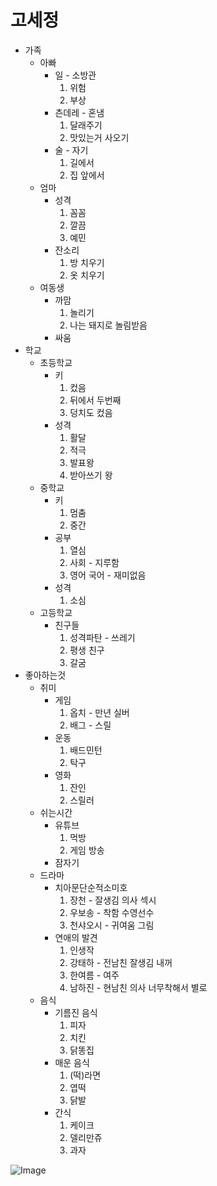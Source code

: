 # 고세정
+ 가족
  + 아빠
    + 일 - 소방관
      1. 위험
      2. 부상
    + 츤데레 - 혼냄
      1. 달래주기
      2. 맛있는거 사오기
    + 술 - 자기
      1. 길에서
      2. 집 앞에서 
   + 엄마
     + 성격
       1. 꼼꼼
       2. 깔끔
       3. 예민
     + 잔소리
       1. 방 치우기
       2. 옷 치우기
   + 여동생
     + 까맘
       1. 놀리기 
       2. 나는 돼지로 놀림받음
     + 싸움
+ 학교
  + 초등학교
    + 키
      1. 컸음
      2. 뒤에서 두번째
      3. 덩치도 컸음
    + 성격
      1. 활달
      2. 적극
      3. 발표왕
      4. 받아쓰기 왕
  + 중학교
    + 키
      1. 멈춤
      2. 중간
    + 공부
      1. 열심 
      2. 사회 - 지루함
      3. 영어 국어 - 재미없음
    + 성격
      1. 소심
  + 고등학교
    + 친구들
      1. 성격파탄 - 쓰레기 
      2. 평생 친구
      3. 갈굼
 + 좋아하는것 
   + 취미
     + 게임
       1. 옵치 - 만년 실버
       2. 배그 - 스릴
     + 운동
       1. 배드민턴
       2. 탁구
     + 영화
       1. 잔인
       2. 스릴러
   + 쉬는시간
     + 유튜브
       1. 먹방
       2. 게임 방송
     + 잠자기
   + 드라마
     + 치아문단순적소미호
       1. 장천 - 잘생김 의사 섹시
       2. 우보송 - 착함 수영선수
       3. 천샤오시 - 귀여움 그림
     + 연애의 발견
       1. 인생작
       2. 강태하 - 전남친 잘생김 내꺼
       3. 한여름 - 여주 
       4. 남하진 - 현남친 의사 너무착해서 별로
    + 음식
      + 기름진 음식 
        1. 피자
        2. 치킨
        3. 닭똥집
      + 매운 음식
        1. (떡)라면
        2. 엽떡
        3. 닭발
      + 간식
        1. 케이크
        2. 델리만쥬
        3. 과자
     
![Image](https://postfiles.pstatic.net/MjAxODEwMDNfMjgx/MDAxNTM4NTc3MTc5NTc1.5crEtFfIL883jL3z5kSm0XZF4PwuZEjVbRTykEh8Xacg.7arLnoY4Dw6hEWoqs73e7oemedV1ltB_VId3yRD5WGEg.JPEG.010sejung/KakaoTalk_20181003_232130430.jpg?type=w580)      
      
      
      
      
      
      
      
      
      
      
